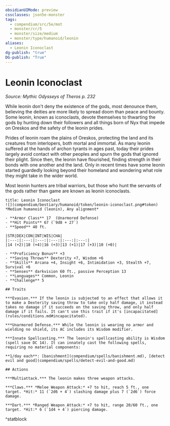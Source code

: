 ```yaml
---
obsidianUIMode: preview
cssclasses: json5e-monster
tags:
  - compendium/src/5e/mot
  - monster/cr/5
  - monster/size/medium
  - monster/type/humanoid/leonin
aliases:
  - Leonin Iconoclast
dg-publish: "true"
DG-publish: "True"
---
```

# Leonin Iconoclast
*Source: Mythic Odysseys of Theros p. 232*  

While leonin don't deny the existence of the gods, most denounce them, believing the deities are more likely to spread doom than peace and bounty. Some leonin, known as iconoclasts, devote themselves to thwarting the gods by hunting down their followers and all things born of Nyx that impede on Oreskos and the safety of the leonin prides.

Prides of leonin roam the plains of Oreskos, protecting the land and its creatures from interlopers, both mortal and immortal. As many leonin suffered at the hands of archon tyrants in ages past, today their prides largely avoid contact with other peoples and spurn the gods that ignored their plight. Since then, the leonin have flourished, finding strength in their bonds with one another and the land. Only in recent times have some leonin started guardedly looking beyond their homeland and wondering what role they might take in the wider world.

Most leonin hunters are tribal warriors, but those who hunt the servants of the gods rather than game are known as leonin iconoclasts.

```ad-statblock
title: Leonin Iconoclast
![](compendium/bestiary/humanoid/token/leonin-iconoclast.png#token)
*Medium humanoid (leonin), Any alignment*

- **Armor Class** 17  (Unarmored Defense)
- **Hit Points** 67 (`9d8 + 27`)
- **Speed** 40 ft.

|STR|DEX|CON|INT|WIS|CHA|
|:---:|:---:|:---:|:---:|:---:|:---:|
|14 (+2)|18 (+4)|16 (+3)|13 (+1)|17 (+3)|10 (+0)|

- **Proficiency Bonus** +3
- **Saving Throws** Dexterity +7, Wisdom +6
- **Skills** Arcana +4, Insight +6, Intimidation +3, Stealth +7, Survival +6
- **Senses** darkvision 60 ft., passive Perception 13
- **Languages** Common, Leonin
- **Challenge** 5

## Traits

***Evasion.*** If the leonin is subjected to an effect that allows it to make a Dexterity saving throw to take only half damage, it instead takes no damage if it succeeds on the saving throw, and only half damage if it fails. It can't use this trait if it's [incapacitated](rules/conditions.md#incapacitated).

***Unarmored Defense.*** While the leonin is wearing no armor and wielding no shield, its AC includes its Wisdom modifier.

***Innate Spellcasting.*** The leonin's spellcasting ability is Wisdom (spell save DC 14). It can innately cast the following spells, requiring no material components:

**1/day each**: [banishment](compendium/spells/banishment.md), [detect evil and good](compendium/spells/detect-evil-and-good.md)

## Actions

***Multiattack.*** The leonin makes three weapon attacks.

***Claws.*** *Melee Weapon Attack:* +7 to hit, reach 5 ft., one target. *Hit:* 11 (`2d6 + 4`) slashing damage plus 7 (`2d6`) force damage.

***Dart.*** *Ranged Weapon Attack:* +7 to hit, range 20/60 ft., one target. *Hit:* 6 (`1d4 + 4`) piercing damage.
```
^statblock